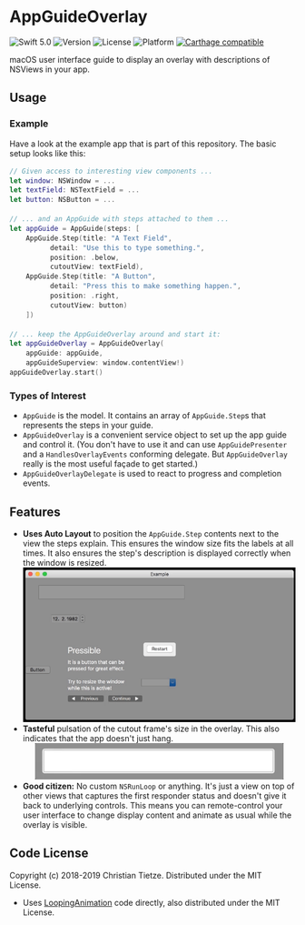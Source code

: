 # AppGuideOverlay

![Swift 5.0](https://img.shields.io/badge/Swift-5.0-blue.svg?style=flat)
![Version](https://img.shields.io/github/tag/CleanCocoa/AppGuideOverlay.svg?style=flat)
![License](https://img.shields.io/github/license/CleanCocoa/AppGuideOverlay.svg?style=flat)
![Platform](https://img.shields.io/badge/platform-macOS-lightgrey.svg?style=flat)
[![Carthage compatible](https://img.shields.io/badge/Carthage-compatible-4BC51D.svg?style=flat)](https://github.com/Carthage/Carthage)

macOS user interface guide to display an overlay with descriptions of NSViews in your app.

## Usage

### Example

Have a look at the example app that is part of this repository. The basic setup looks like this:

```swift
// Given access to interesting view components ...
let window: NSWindow = ...
let textField: NSTextField = ...
let button: NSButton = ...

// ... and an AppGuide with steps attached to them ...
let appGuide = AppGuide(steps: [
    AppGuide.Step(title: "A Text Field",
          detail: "Use this to type something.",
          position: .below,
          cutoutView: textField),
    AppGuide.Step(title: "A Button",
          detail: "Press this to make something happen.",
          position: .right,
          cutoutView: button)
    ])

// ... keep the AppGuideOverlay around and start it:
let appGuideOverlay = AppGuideOverlay(
    appGuide: appGuide,
    appGuideSuperview: window.contentView!)
appGuideOverlay.start()
```

### Types of Interest

- `AppGuide` is the model. It contains an array of `AppGuide.Step`s that represents the steps in your guide.
- `AppGuideOverlay` is a convenient service object to set up the app guide and control it. (You don't have to use it and can use `AppGuidePresenter` and a `HandlesOverlayEvents` conforming delegate. But `AppGuideOverlay` really is the most useful façade to get started.)
- `AppGuideOverlayDelegate` is used to react to progress and completion events.

## Features

- **Uses Auto Layout** to position the `AppGuide.Step` contents next to the view the steps explain. This ensures the window size fits the labels at all times. It also ensures the step's description is displayed correctly when the window is resized. 
    <div align="center">
    <img src="img/auto-layout.gif" />
    </div>
- **Tasteful** pulsation of the cutout frame's size in the overlay. This also indicates that the app doesn't just hang.
    <div align="center">
    <img src="img/breathing.gif" />
    </div>
- **Good citizen:** No custom `NSRunLoop` or anything. It's just a view on top of other views that captures the first responder status and doesn't give it back to underlying controls. This means you can remote-control your user interface to change display content and animate as usual while the overlay is visible.

## Code License

Copyright (c) 2018-2019 Christian Tietze. Distributed under the MIT License.

- Uses [LoopingAnimation](https://github.com/CleanCocoa/LoopingAnimation) code directly, also distributed under the MIT License.
